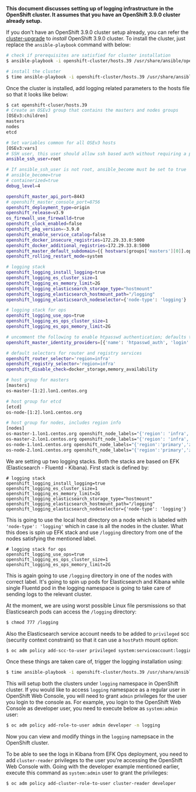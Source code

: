 **This document discusses setting up of logging infrastructure in the OpenShift
cluster. It assumes that you have an OpenShift 3.9.0 cluster already setup.**

 If you don't have an OpenShift 3.9.0 cluster setup already, you can refer the
[cluster-upgrade](cluster-upgrade.md) to *install* OpenShift 3.9.0 cluster. To
install the cluster, just replace the `ansible-playbook` command with below:

```bash
# check if prerequisites are satisfied for cluster installation
$ ansible-playbook -i openshift-cluster/hosts.39 /usr/share/ansible/openshift-ansible/playbooks/prerequisites.yml -vvv

# install the cluster
$ time ansible-playbook -i openshift-cluster/hosts.39 /usr/share/ansible/openshift-ansible/playbooks/deploy_cluster.yml -vvv
```

Once the cluster is installed, add logging related parameters to the hosts file
so that it looks like below:

```bash
$ cat openshift-cluser/hosts.39
# Create an OSEv3 group that contains the masters and nodes groups
[OSEv3:children]
masters
nodes
etcd

# Set variables common for all OSEv3 hosts
[OSEv3:vars]
# SSH user, this user should allow ssh based auth without requiring a password
ansible_ssh_user=root

# If ansible_ssh_user is not root, ansible_become must be set to true
# ansible_become=true
# containerized=true
debug_level=4

openshift_master_api_port=8443
# openshift_master_console_port=8756
openshift_deployment_type=origin
openshift_release=v3.9
os_firewall_use_firewalld=true
openshift_clock_enabled=false
openshift_pkg_version=-3.9.0
openshift_enable_service_catalog=false
openshift_docker_insecure_registries=172.29.33.8:5000
openshift_docker_additional_registries=172.29.33.8:5000
openshift_master_default_subdomain={{ hostvars[groups['masters'][0]].openshift_ip }}.nip.io
openshift_rolling_restart_mode=system

# logging stack
openshift_logging_install_logging=true
openshift_logging_es_cluster_size=1
openshift_logging_es_memory_limit=2G
openshift_logging_elasticsearch_storage_type="hostmount"
openshift_logging_elasticsearch_hostmount_path="/logging"
openshift_logging_elasticsearch_nodeselector={'node-type': 'logging'}

# logging stack for ops
openshift_logging_use_ops=true
openshift_logging_es_ops_cluster_size=1
openshift_logging_es_ops_memory_limit=2G

# uncomment the following to enable htpasswd authentication; defaults to DenyAllPasswordIdentityProvider
openshift_master_identity_providers=[{'name': 'htpasswd_auth', 'login': 'true', 'challenge': 'true', 'kind': 'HTPasswdPasswordIdentityProvider', 'filename': '/etc/origin/master/htpasswd'}]

# default selectors for router and registry services
openshift_router_selector='region=infra'
openshift_registry_selector='region=infra'
openshift_disable_check=docker_storage,memory_availability

# host group for masters
[masters]
os-master-[1:2].lon1.centos.org

# host group for etcd
[etcd]
os-node-[1:2].lon1.centos.org

# host group for nodes, includes region info
[nodes]
os-master-1.lon1.centos.org openshift_node_labels="{'region': 'infra','zone': 'default','purpose':'infra', 'node-type': 'logging'}" openshift_schedulable=true openshift_ip=172.29.33.36
os-master-2.lon1.centos.org openshift_node_labels="{'region': 'infra','zone': 'default','purpose':'infra', 'node-type': 'logging'}" openshift_schedulable=true openshift_ip=172.29.33.46
os-node-1.lon1.centos.org openshift_node_labels="{'region':'primary','zone': 'default','purpose':'prod', 'node-type': 'logging'}" openshift_schedulable=true openshift_ip=172.29.33.23
os-node-2.lon1.centos.org openshift_node_labels="{'region':'primary','zone': 'default','purpose':'prod', 'node-type': 'logging'}" openshift_schedulable=true openshift_ip=172.29.33.52
```

We are setting up two logging stacks. Both the stacks are based on EFK
(Elasticsearch - Fluentd - Kibana). First stack is defined by:

```
# logging stack
openshift_logging_install_logging=true
openshift_logging_es_cluster_size=1
openshift_logging_es_memory_limit=2G
openshift_logging_elasticsearch_storage_type="hostmount"
openshift_logging_elasticsearch_hostmount_path="/logging"
openshift_logging_elasticsearch_nodeselector={'node-type': 'logging'}
```

This is going to use the local host directory on a node which is labeled with
`'node-type': 'logging'` which in case is all the nodes in the cluster. What
this does is spin up EFK stack and use `/logging` directory from one of the
nodes satisfying the mentioned label. 

```
# logging stack for ops
openshift_logging_use_ops=true
openshift_logging_es_ops_cluster_size=1
openshift_logging_es_ops_memory_limit=2G
```

This is again going to use `/logging` directory in one of the nodes with
correct label. It's going to spin up pods for Elasticsearch and Kibana while
single Fluentd pod in the logging namespace is going to take care of sending
logs to the relevant cluster.

At the moment, we are using worst possible Linux file persmissions so that
Elasticsearch pods can access the `/logging` directory:

```bash
$ chmod 777 /logging
```

Also the Elasticsearch service account needs to be added to `privileged`
scc (security context constraint) so that it can use a `hostPath` mount option:

```bash
$ oc adm policy add-scc-to-user privileged system:serviceaccount:logging:aggregated-logging-elasticsearch
```

Once these things are taken care of, trigger the logging installation using:

```bash
$ time ansible-playbook -i openshift-cluster/hosts.39 /usr/share/ansible/openshift-ansible/playbooks/openshift-logging/config.yml -vvv
```

This will setup both the clusters under `logging` namespace in OpenShift
cluster. If you would like to access `logging` namespace as a regular user in
OpenShift Web Console, you will need to grant `admin` privileges for the user
you login to the console as. For example, you login to the OpenShift Web
Console as developer user, you need to execute below as `system:admin` user:

```bash
$ oc adm policy add-role-to-user admin developer -n logging
```

Now you can view and modify things in the `logging` namepsace in the OpenShift
cluster.

To be able to see the logs in Kibana from EFK Ops deployment, you need to add
`cluster-reader` privileges to the user you're accessing the OpenShift Web
Console with. Going with the developer example mentioned earlier, execute this
command as `system:admin` user to grant the privileges:

```bash
$ oc adm policy add-cluster-role-to-user cluster-reader developer
```
